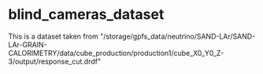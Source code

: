 # blind_cameras_dataset

This is a dataset taken from "/storage/gpfs_data/neutrino/SAND-LAr/SAND-LAr-GRAIN-CALORIMETRY/data/cube_production/production1/cube_X0_Y0_Z-3/output/response_cut.drdf"
